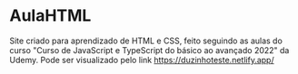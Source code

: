 # AulaHTML
Site criado para aprendizado de HTML e CSS, feito seguindo as aulas do curso "Curso de JavaScript e TypeScript do básico ao avançado 2022" da Udemy.
Pode ser visualizado pelo link https://duzinhoteste.netlify.app/
